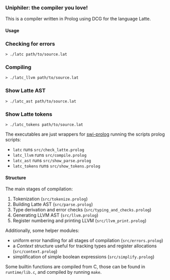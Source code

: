 ### Uniphiler: the compiler you love!

This is a compiler written in Prolog using DCG for the language Latte.


#### Usage

### Checking for errors

```
> ./latc path/to/source.lat
```

### Compiling

```
> ./latc_llvm path/to/source.lat
```

### Show Latte AST

```
> ./latc_ast path/to/source.lat
```

### Show Latte tokens

```
> ./latc_tokens path/to/source.lat
```

The executables are just wrappers for [swi-prolog](https://www.swi-prolog.org/) running the scripts prolog scripts:
  * `latc` runs `src/check_latte.prolog`
  * `latc_llvm` runs `src/compile.prolog`
  * `latc_ast` runs `src/show_parse.prolog`
  * `latc_tokens` runs `src/show_tokens.prolog`


#### Structure
The main stages of compilation:

1. Tokenization (`src/tokenize.prolog`)
2. Building Latte AST (`src/parse.prolog`)
3. Type derivation and error checks (`src/typing_and_checks.prolog`)
4. Generating LLVM AST (`src/llvm.prolog`)
5. Register numbering and printing LLVM (`src/llvm_print.prolog`)

Additionally, some helper modules:

  * uniform error handling for all stages of compilation (`src/errors.prolog`)
  * a _Context_ structure useful for tracking types and register allocations (`src/context.prolog`)
  * simplification of simple boolean expressions (`src/simplify.prolog`)

Some builtin functions are compiled from C, those can be found in `runtime/lib.c`, and compiled by running `make`.
